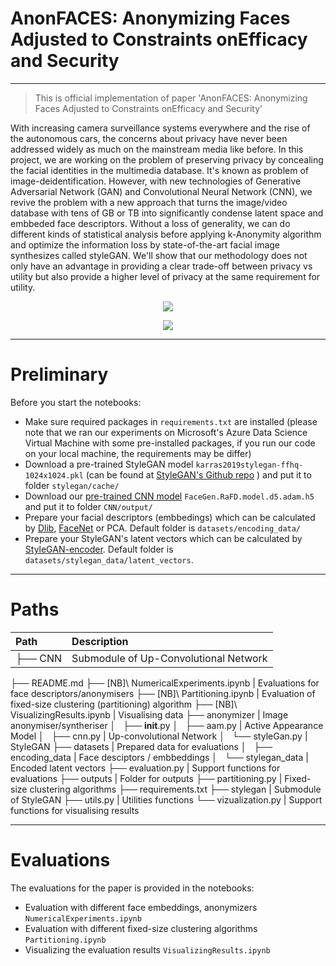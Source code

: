 # AnonFACES: Anonymizing Faces Adjusted to Constraints onEfficacy and Security

---

> This is official implementation of paper 'AnonFACES: Anonymizing Faces Adjusted to Constraints onEfficacy and Security'


With increasing camera surveillance systems everywhere and the rise of the autonomous cars, the concerns about privacy have never been addressed widely as much on the mainstream media like before. In this project, we are working on the problem of preserving privacy by concealing the facial identities in the multimedia database. It's known as problem of image-deidentification. However, with new technologies of Generative Adversarial Network (GAN) and Convolutional Neural Network (CNN), we revive the problem with a new approach that turns the image/video database with tens of GB or TB into significantly condense latent space and embbeded face descriptors. Without a loss of generality, we can do different kinds of statistical analysis before applying k-Anonymity algorithm and optimize the information loss by state-of-the-art facial image synthesizes called styleGAN. We'll show that our methodology does not only have an advantage in providing a clear trade-off between privacy vs utility but also provide a higher level of privacy at the same requirement for utility. 
<p align='center'>
  <img src='https://github.com/minha12/image-deidentification/blob/minhha/clustering/evaluation/img/cluster.png'>
</p>  
<p align='center'>
  <img src='https://github.com/minha12/image-deidentification/blob/minhha/clustering/evaluation/img/fakeid.png'>
</p>

---

# Preliminary
Before you start the notebooks:
- Make sure required packages in ```requirements.txt``` are installed (please note that we ran our experiments on Microsoft's Azure Data Science Virtual Machine with some pre-installed packages, if you run our code on your local machine, the requirements may be differ)
- Download a pre-trained StyleGAN model ```karras2019stylegan-ffhq-1024x1024.pkl``` (can be found at [StyleGAN's Github repo](https://github.com/NVlabs/stylegan) ) and put it to folder ```stylegan/cache/```
- Download our [pre-trained CNN model](https://drive.google.com/file/d/1EhaiYQ0uWPPkmglnwjUNX_m6WU92z_bL/view?usp=sharing) ```FaceGen.RaFD.model.d5.adam.h5``` and put it to folder ```CNN/output/```
- Prepare your facial descriptors (embbedings) which can be calculated by [Dlib](http://dlib.net), [FaceNet](https://github.com/davidsandberg/facenet) or PCA. Default folder is ```datasets/encoding_data/```  
- Prepare your StyleGAN's latent vectors which can be calculated by [StyleGAN-encoder](https://github.com/Puzer/stylegan-encoder). Default folder is ```datasets/stylegan_data/latent_vectors```. 

---
# Paths


|Path | Description
| :--- | :---
├── CNN | Submodule of Up-Convolutional Network
├── README.md
├── [NB]\ NumericalExperiments.ipynb | Evaluations for face descriptors/anonymisers
├── [NB]\ Partitioning.ipynb | Evaluation of fixed-size clustering (partitioning) algorithm
├── [NB]\ VisualizingResults.ipynb | Visualising data
├── anonymizer | Image anonymiser/syntheriser
│   ├── __init__.py
│   ├── aam.py | Active Appearance Model 
│   ├── cnn.py | Up-convolutional Network
│   └── styleGan.py | StyleGAN
├── datasets | Prepared data for evaluations
│   ├── encoding_data | Face desciptors / embbeddings
│   └── stylegan_data | Encoded latent vectors
├── evaluation.py | Support functions for evaluations
├── outputs | Folder for outputs
├── partitioning.py | Fixed-size clustering algorithms
├── requirements.txt
├── stylegan | Submodule of StyleGAN
├── utils.py | Utilities functions
└── vizualization.py | Support functions for visualising results


---
# Evaluations

The evaluations for the paper is provided in the notebooks:
- Evaluation with different face embeddings, anonymizers ```NumericalExperiments.ipynb```
- Evaluation with different fixed-size clustering algorithms ```Partitioning.ipynb```
- Visualizing the evaluation results ```VisualizingResults.ipynb```
